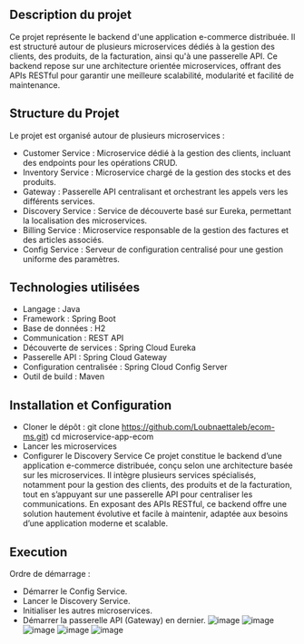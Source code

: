 ## Description du projet ##  
Ce projet représente le backend d'une application e-commerce distribuée. Il est structuré autour de plusieurs microservices dédiés à la gestion des clients, des produits, 
de la facturation, ainsi qu'à une passerelle API. Ce backend repose sur une architecture orientée microservices, offrant des APIs RESTful pour garantir une meilleure scalabilité, modularité et facilité de maintenance.
## Structure du Projet ##
Le projet est organisé autour de plusieurs microservices :
 - Customer Service : Microservice dédié à la gestion des clients, incluant des endpoints pour les opérations CRUD.
 - Inventory Service : Microservice chargé de la gestion des stocks et des produits.
 - Gateway : Passerelle API centralisant et orchestrant les appels vers les différents services.
 - Discovery Service : Service de découverte basé sur Eureka, permettant la localisation des microservices.
 - Billing Service : Microservice responsable de la gestion des factures et des articles associés.
 - Config Service : Serveur de configuration centralisé pour une gestion uniforme des paramètres.
## Technologies utilisées ##
 - Langage : Java
 - Framework : Spring Boot
 - Base de données : H2
 - Communication : REST API
 - Découverte de services : Spring Cloud Eureka
 - Passerelle API : Spring Cloud Gateway
 - Configuration centralisée : Spring Cloud Config Server
 - Outil de build : Maven
## Installation et Configuration ##
 - Cloner le dépôt : git clone https://github.com/Loubnaettaleb/ecom-ms.git) cd microservice-app-ecom
 - Lancer les microservices
 - Configurer le Discovery Service
Ce projet constitue le backend d’une application e-commerce distribuée, conçu selon une architecture basée sur les microservices.
Il intègre plusieurs services spécialisés, notamment pour la gestion des clients, des produits et de la facturation,
tout en s’appuyant sur une passerelle API pour centraliser les communications. En exposant des APIs RESTful,
ce backend offre une solution hautement évolutive et facile à maintenir, adaptée aux besoins d’une application moderne et scalable.
## Execution ##
Ordre de démarrage :
  - Démarrer le Config Service.
  - Lancer le Discovery Service.
  - Initialiser les autres microservices.
  - Démarrer la passerelle API (Gateway) en dernier.
![image](https://github.com/user-attachments/assets/8263157b-1f65-4ad1-8c2c-3b94443ebe77)
![image](https://github.com/user-attachments/assets/10537bdb-0476-4385-b439-6509b1b9d777)
![image](https://github.com/user-attachments/assets/db3e690b-f85c-45d5-94b1-95022219a2c8)
![image](https://github.com/user-attachments/assets/25e58464-428d-4b2d-b830-a006c10266d3)
![image](https://github.com/user-attachments/assets/1f66102f-6cef-4bd0-99c0-588de924a84a)





